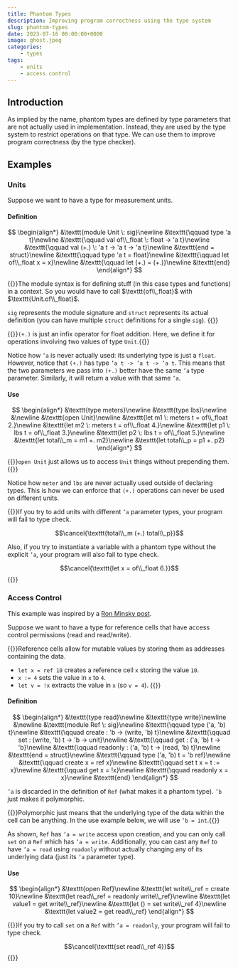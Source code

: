 ```yaml
---
title: Phantom Types
description: Improving program correctness using the type system
slug: phantom-types
date: 2023-07-16 00:00:00+0000
image: ghost.jpeg
categories:
    - types
tags:
    - units
    - access control
---
```


## Introduction

As implied by the name, phantom types are defined by type parameters that are not actually used in implementation. Instead, they are used by the type system to restrict operations on that type. We can use them to improve program correctness (by the type checker).

## Examples

### Units

Suppose we want to have a type for measurement units.

#### Definition

$$
\begin{align*}
&\texttt{module Unit \: sig}\newline
&\texttt{\qquad type 'a t}\newline
&\texttt{\qquad val of\\_float \: float -> 'a t}\newline
&\texttt{\qquad val (+.) \: 'a t -> 'a t -> 'a t}\newline
&\texttt{end = struct}\newline
&\texttt{\qquad type 'a t = float}\newline
&\texttt{\qquad let of\\_float x = x}\newline
&\texttt{\qquad let (+.) = (+.)}\newline
&\texttt{end}
\end{align*}
$$

{{<box info>}}The module syntax is for defining stuff (in this case types and functions) in a context. So you would have to call $\texttt{of\\_float}$ with $\texttt{Unit.of\\_float}$.

$\texttt{sig}$ represents the module signature and $\texttt{struct}$ represents its actual definition (you can have multiple $\texttt{struct}$ definitions for a single $\texttt{sig}$).
{{</box>}}

{{<box info>}}$\texttt{(+.)}$ is just an infix operator for float addition. Here, we define it for operations involving two values of type $\texttt{Unit}$.{{</box>}}

Notice how $\texttt{'a}$ is never actually used: its underlying type is just a $\texttt{float}$. However, notice that $\texttt{(+.)}$ has type $\texttt{'a t -> 'a t -> 'a t}$. This means that the two parameters we pass into $\texttt{(+.)}$ better have the same $\texttt{'a}$ type parameter. Similarly, it will return a value with that same $\texttt{'a}$.

#### Use

$$
\begin{align*}
&\texttt{type meters}\newline
&\texttt{type lbs}\newline
&\newline
&\texttt{open Unit}\newline
&\texttt{let m1 \: meters t = of\\_float 2.}\newline
&\texttt{let m2 \: meters t = of\\_float 4.}\newline
&\texttt{let p1 \: lbs t = of\\_float 3.}\newline
&\texttt{let p2 \: lbs t = of\\_float 5.}\newline
&\texttt{let total\\_m = m1 +. m2}\newline
&\texttt{let total\\_p = p1 +. p2}
\end{align*}
$$

{{<box info>}}$\texttt{open Unit}$ just allows us to access $\texttt{Unit}$ things without prepending them.{{</box>}}

Notice how $\texttt{meter}$ and $\texttt{lbs}$ are never actually used outside of declaring types. This is how we can enforce that $\texttt{(+.)}$ operations can never be used on different units.


{{<box warning>}}If you try to add units with different $\texttt{'a}$ parameter types, your program will fail to type check.

$$\cancel{\texttt{total\\_m (+.) total\\_p}}$$

Also, if you try to instantiate a variable with a phantom type without the explicit $\texttt{'a}$, your program will also fail to type check.

$$\cancel{\texttt{let x = of\\_float 6.}}$$
{{</box>}}

### Access Control

This example was inspired by a [Ron Minsky post](https://blog.janestreet.com/howto-static-access-control-using-phantom-types/).

Suppose we want to have a type for reference cells that have access control permissions (read and read/write).

{{<box info>}}Reference cells allow for mutable values by storing them as addresses containing the data.

- $\texttt{let x = ref 10}$ creates a reference cell $\texttt{x}$ storing the value $\texttt{10}$.
- $\texttt{x := 4}$ sets the value in $\texttt{x}$ to $\texttt{4}$.
- $\texttt{let v = !x}$ extracts the value in $\texttt{x}$ (so $\texttt{v = 4}$).
{{</box>}}

#### Definition

$$
\begin{align*}
&\texttt{type read}\newline
&\texttt{type write}\newline
&\newline
&\texttt{module Ref \: sig}\newline
&\texttt{\qquad type ('a, 'b) t}\newline
&\texttt{\qquad create : 'b -> (write, 'b) t}\newline
&\texttt{\qquad set : (write, 'b) t -> 'b -> unit}\newline
&\texttt{\qquad get : ('a, 'b) t -> 'b}\newline
&\texttt{\qquad readonly : ('a, 'b) t -> (read, 'b) t}\newline
&\texttt{end = struct}\newline
&\texttt{\qquad type ('a, 'b) t = 'b ref}\newline
&\texttt{\qquad create x = ref x}\newline
&\texttt{\qquad set t x = t := x}\newline
&\texttt{\qquad get x = !x}\newline
&\texttt{\qquad readonly x = x}\newline
&\texttt{end}
\end{align*}
$$

$\texttt{'a}$ is discarded in the definition of $\texttt{Ref}$ (what makes it a phantom type). $\texttt{'b}$ just makes it polymorphic.

{{<box info>}}Polymorphic just means that the underlying type of the data within the cell can be anything. In the use example below, we will use $\texttt{'b = int}$.{{</box>}}

As shown, $\texttt{Ref}$ has $\texttt{'a = write}$ access upon creation, and you can only call $\texttt{set}$ on a $\texttt{Ref}$ which has $\texttt{'a = write}$. Additionally, you can cast any $\texttt{Ref}$ to have $\texttt{'a = read}$ using $\texttt{readonly}$ without actually changing any of its underlying data (just its $\texttt{'a}$ parameter type).

#### Use

$$
\begin{align*}
&\texttt{open Ref}\newline
&\texttt{let write\\_ref = create 10}\newline
&\texttt{let read\\_ref = readonly write\\_ref}\newline
&\texttt{let value1 = get write\\_ref}\newline
&\texttt{let () = set write\\_ref 4}\newline
&\texttt{let value2 = get read\\_ref}
\end{align*}
$$

{{<box warning>}}If you try to call $\texttt{set}$ on a $\texttt{Ref}$ with $\texttt{'a = readonly}$, your program will fail to type check.

$$\cancel{\texttt{set read\\_ref 4}}$$
{{</box>}}
